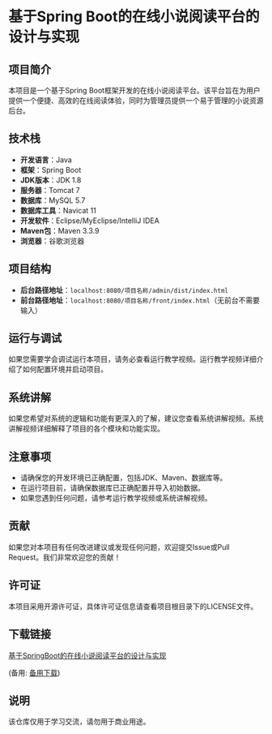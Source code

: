 # 基于Spring Boot的在线小说阅读平台的设计与实现

## 项目简介

本项目是一个基于Spring Boot框架开发的在线小说阅读平台。该平台旨在为用户提供一个便捷、高效的在线阅读体验，同时为管理员提供一个易于管理的小说资源后台。

## 技术栈

- **开发语言**：Java
- **框架**：Spring Boot
- **JDK版本**：JDK 1.8
- **服务器**：Tomcat 7
- **数据库**：MySQL 5.7
- **数据库工具**：Navicat 11
- **开发软件**：Eclipse/MyEclipse/IntelliJ IDEA
- **Maven包**：Maven 3.3.9
- **浏览器**：谷歌浏览器

## 项目结构

- **后台路径地址**：`localhost:8080/项目名称/admin/dist/index.html`
- **前台路径地址**：`localhost:8080/项目名称/front/index.html`（无前台不需要输入）

## 运行与调试

如果您需要学会调试运行本项目，请务必查看运行教学视频。运行教学视频详细介绍了如何配置环境并启动项目。

## 系统讲解

如果您希望对系统的逻辑和功能有更深入的了解，建议您查看系统讲解视频。系统讲解视频详细解释了项目的各个模块和功能实现。

## 注意事项

- 请确保您的开发环境已正确配置，包括JDK、Maven、数据库等。
- 在运行项目前，请确保数据库已正确配置并导入初始数据。
- 如果您遇到任何问题，请参考运行教学视频或系统讲解视频。

## 贡献

如果您对本项目有任何改进建议或发现任何问题，欢迎提交Issue或Pull Request。我们非常欢迎您的贡献！

## 许可证

本项目采用开源许可证，具体许可证信息请查看项目根目录下的LICENSE文件。

## 下载链接
[基于SpringBoot的在线小说阅读平台的设计与实现](https://pan.quark.cn/s/08e2e49a5a00) 

(备用: [备用下载](https://pan.baidu.com/s/1ISupzHAVmZj4U-wJG2umLA?pwd=1234))

## 说明

该仓库仅用于学习交流，请勿用于商业用途。
